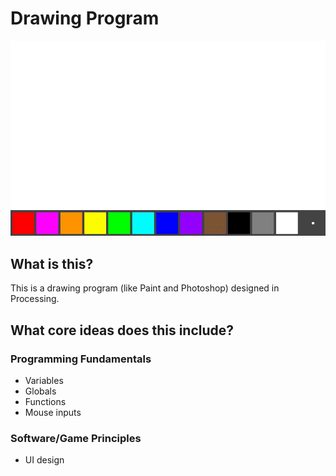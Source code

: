 # Drawing Program
<img src="assets/demo.gif" alt="drawing_program_demo"/>

## What is this?
This is a drawing program (like Paint and Photoshop) designed in Processing.

## What core ideas does this include?
### Programming Fundamentals
- Variables
- Globals
- Functions
- Mouse inputs

### Software/Game Principles
- UI design